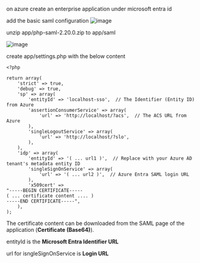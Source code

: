 on azure create an enterprise application under microsoft entra id

add the basic saml configuration
![image](https://github.com/user-attachments/assets/2c17557f-ee2a-40ca-a5ea-17ed6cf6e9f2)


unzip app/php-saml-2.20.0.zip to app/saml

![image](https://github.com/user-attachments/assets/43d243d7-475b-4425-8893-45b00f527756)

create app/settings.php with the below content

```
<?php

return array(
    'strict' => true,
    'debug' => true,
    'sp' => array(
        'entityId' => 'localhost-sso',  // The Identifier (Entity ID) from Azure
        'assertionConsumerService' => array(
            'url' => 'http://localhost/?acs',  // The ACS URL from Azure
        ),
        'singleLogoutService' => array(
            'url' => 'http://localhost/?slo',
        ),
    ),
    'idp' => array(
        'entityId' => '( ... url1 )',  // Replace with your Azure AD tenant's metadata entity ID
        'singleSignOnService' => array(
            'url' => '( ... url2 )',  // Azure Entra SAML login URL
        ),
        'x509cert' =>
"-----BEGIN CERTIFICATE-----
( ... certificate content .... )
-----END CERTIFICATE-----", 
    ),
);

```

The certificate content can be downloaded from the SAML page of the application (**Certificate (Base64)**).

entityId is the **Microsoft Entra Identifier URL**

url for isngleSignOnService is **Login URL**
